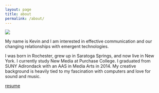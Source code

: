 ```yaml
---
layout: page
title: about
permalink: /about/
---
```


<!-- <div class="img_row">
  <img class="col two" src="/img/kae.jpg"/>
</div> -->

<img src="{{ site.baseurl }}/img/kae.jpg">


<br>


<!-- <h1>currently.</h1> -->
<!-- <h2>Empowering each other.</h2> -->
<!-- <h3> -->

 <p>

My name is Kevin and I am interested in effective communication and our changing relationships with emergent technologies.</p>

<p>I was born in Rochester, grew up in Saratoga Springs, and now live in New York. I currently study New Media at Purchase College. I graduated from SUNY Adirondack with an AAS in Media Arts in 2014. My creative background is heavily tied to my fascination with computers and love for sound and music.</p>

[resume](http://kevinegbert.com/resume.pdf)
